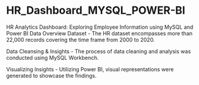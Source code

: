 # HR_Dashboard_MYSQL_POWER-BI

HR Analytics Dashboard: Exploring Employee Information using MySQL and Power BI Data Overview Dataset - The HR dataset encompasses more than 22,000 records covering the time frame from 2000 to 2020.

Data Cleansing & Insights - The process of data cleaning and analysis was conducted using MySQL Workbench.

Visualizing Insights - Utilizing Power BI, visual representations were generated to showcase the findings.







